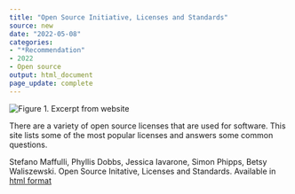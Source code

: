 ```yaml
---
title: "Open Source Initiative, Licenses and Standards"
source: new
date: "2022-05-08"
categories:
- "*Recommendation"
- 2022
- Open source
output: html_document
page_update: complete
---
```


![Figure 1. Excerpt from website](http://www.pmean.com/new-images/22/open-source-initiative-01.png)

<div class="notes">

There are a variety of open source licenses that are used for software. This site lists some of the most popular licenses and answers some common questions.


Stefano Maffulli, Phyllis Dobbs, Jessica Iavarone, Simon Phipps, Betsy Waliszewski. Open Source Initative, Licenses and Standards. Available in [html format][maf1]

[maf1]: https://opensource.org/licenses

</div>
